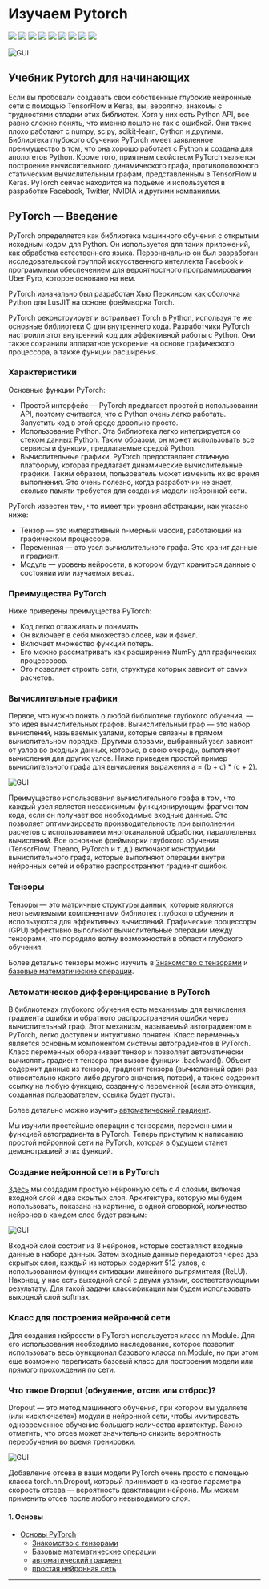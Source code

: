 # Изучаем Pytorch
<p>
  <img  src="https://img.shields.io/github/stars/BEPb/pytorch_tutorial" />
  <img src="https://img.shields.io/github/contributors/BEPb/pytorch_tutorial" />
  <img src="https://img.shields.io/github/last-commit/BEPb/pytorch_tutorial" />
  <img src="https://visitor-badge.laobi.icu/badge?page_id=BEPb.pytorch_tutorial" />
  <img src="https://img.shields.io/github/languages/count/BEPb/pytorch_tutorial" />
  <img src="https://img.shields.io/github/languages/top/BEPb/pytorch_tutorial" />

  <img src="https://img.shields.io/badge/license-MIT-blue.svg?color=f64152" />
  <img  src="https://img.shields.io/github/issues/BEPb/pytorch_tutorial" />
  <img  src="https://img.shields.io/github/issues-pr/BEPb/pytorch_tutorial" />
</p>


![GUI](../img/pytorch.png)


## Учебник Pytorch для начинающих
Если вы пробовали создавать свои собственные глубокие нейронные сети с помощью TensorFlow и Keras, вы, вероятно, 
знакомы с трудностями отладки этих библиотек. Хотя у них есть Python API, все равно сложно понять, что именно пошло 
не так с ошибкой. Они также плохо работают с numpy, scipy, scikit-learn, Cython и другими. Библиотека глубокого 
обучения PyTorch имеет заявленное преимущество в том, что она хорошо работает с Python и создана для апологетов 
Python. Кроме того, приятным свойством PyTorch является построение вычислительного динамического графа, 
противоположного статическим вычислительным графам, представленным в TensorFlow и Keras. PyTorch сейчас находится на 
подъеме и используется в разработке Facebook, Twitter, NVIDIA и другими компаниями.      

## PyTorch — Введение
PyTorch определяется как библиотека машинного обучения с открытым исходным кодом для Python. Он используется для 
таких приложений, как обработка естественного языка. Первоначально он был разработан исследовательской группой 
искусственного интеллекта Facebook и программным обеспечением для вероятностного программирования Uber Pyro, которое 
основано на нем.   

PyTorch изначально был разработан Хью Перкинсом как оболочка Python для LusJIT на основе фреймворка Torch.

PyTorch реконструирует и встраивает Torch в Python, используя те же основные библиотеки C для внутреннего кода. 
Разработчики PyTorch настроили этот внутренний код для эффективной работы с Python. Они также сохранили аппаратное 
ускорение на основе графического процессора, а также функции расширения.   


### Характеристики
Основные функции PyTorch:
- Простой интерфейс — PyTorch предлагает простой в использовании API, поэтому считается, что с Python очень легко 
работать. Запустить код в этой среде довольно просто.
- Использование Python. Эта библиотека легко интегрируется со стеком данных Python. Таким образом, он может 
   использовать все сервисы и функции, предлагаемые средой Python.
- Вычислительные графики. PyTorch предоставляет отличную платформу, которая предлагает динамические вычислительные 
 графики. Таким образом, пользователь может изменить их во время выполнения. Это очень полезно, когда разработчик 
  не знает, сколько памяти требуется для создания модели нейронной сети.

PyTorch известен тем, что имеет три уровня абстракции, как указано ниже:
- Тензор — это императивный n-мерный массив, работающий на графическом процессоре.
- Переменная — это узел вычислительного графа. Это хранит данные и градиент.
- Модуль — уровень нейросети, в котором будут храниться данные о состоянии или изучаемых весах.

### Преимущества PyTorch
Ниже приведены преимущества PyTorch:

- Код легко отлаживать и понимать.
- Он включает в себя множество слоев, как и факел.
- Включает множество функций потерь.
- Его можно рассматривать как расширение NumPy для графических процессоров.
- Это позволяет строить сети, структура которых зависит от самих расчетов.


### Вычислительные графики
Первое, что нужно понять о любой библиотеке глубокого обучения, — это идея вычислительных графов. Вычислительный 
граф — это набор вычислений, называемых узлами, которые связаны в прямом вычислительном порядке. Другими словами, 
выбранный узел зависит от узлов во входных данных, которые, в свою очередь, выполняют вычисления для других узлов. 
Ниже приведен простой пример вычислительного графа для вычисления выражения a = (b + c) * (c + 2). 

![GUI](../img/1.png)

Преимущество использования вычислительного графа в том, что каждый узел является независимым функционирующим 
фрагментом кода, если он получает все необходимые входные данные. Это позволяет оптимизировать производительность 
при выполнении расчетов с использованием многоканальной обработки, параллельных вычислений. Все основные фреймворки 
глубокого обучения (TensorFlow, Theano, PyTorch и т. д.) включают конструкции вычислительного графа, которые 
выполняют операции внутри нейронных сетей и обратно распространяют градиент ошибок. 

### Тензоры
Тензоры — это матричные структуры данных, которые являются неотъемлемыми компонентами библиотек глубокого обучения и 
используются для эффективных вычислений. Графические процессоры (GPU) эффективно выполняют вычислительные операции 
между тензорами, что породило волну возможностей в области глубокого обучения. 

Более детально тензоры можно изучить в [Знакомство с тензорами](https://github.com/BEPb/pytorch_tutorial/01_основы/01_tensor.py) и 
[базовые математические операции](https://github.com/BEPb/pytorch_tutorial/01_основы/02_BasicMath.py).


### Автоматическое дифференцирование в PyTorch
В библиотеках глубокого обучения есть механизмы для вычисления градиента ошибки и обратного распространения ошибки 
через вычислительный граф. Этот механизм, называемый автоградиентом в PyTorch, легко доступен и интуитивно понятен. 
Класс переменных является основным компонентом системы автоградиентов в PyTorch. Класс переменных оборачивает тензор 
и позволяет автоматически вычислять градиент тензора при вызове функции .backward(). Объект содержит данные из 
тензора, градиент тензора (вычисленный один раз относительно какого-либо другого значения, потери), а также содержит 
ссылку на любую функцию, созданную переменной (если это функция, созданная пользователем, ссылка будет пуста). 

Более детально можно изучить [автоматический градиент](https://github.com/BEPb/pytorch_tutorial/01_основы/03_gradient.py).

Мы изучили простейшие операции с тензорами, переменными и функцией автоградиента в PyTorch. Теперь приступим к 
написанию простой нейронной сети на PyTorch, которая в будущем станет демонстрацией этих функций.

### Создание нейронной сети в PyTorch
[Здесь](https://github.com/BEPb/pytorch_tutorial/01_основы/04_simple_neural_network.py) мы создадим простую нейронную сеть с 4 слоями, включая входной слой и два скрытых слоя. Архитектура, которую 
мы будем использовать, показана на картинке, с одной оговоркой, количество нейронов в каждом слое будет разным:

![GUI](../img/2.jpeg)

Входной слой состоит из 8 нейронов, которые составляют входные данные в наборе данных. Затем входные данные 
передаются через два скрытых слоя, каждый из которых содержит 512 узлов, с использованием функции активации 
линейного выпрямителя (ReLU). Наконец, у нас есть выходной слой с двумя узлами, соответствующими результату.  Для 
такой задачи классификации мы будем использовать выходной слой softmax.   

### Класс для построения нейронной сети
Для создания нейросети в PyTorch используется класс nn.Module. Для его использования необходимо наследование, 
которое позволит использовать весь функционал базового класса nn.Module, но при этом еще возможно переписать базовый 
класс для построения модели или прямого прохождения по сети. 

### Что такое Dropout (обнуление, отсев или отброс)?
Dropout — это метод машинного обучения, при котором вы удаляете (или «исключаете») модули в нейронной сети, чтобы 
имитировать одновременное обучение большого количества архитектур. Важно отметить, что отсев может значительно 
снизить вероятность переобучения во время тренировки.  

![GUI](../img/3.gif)

Добавление отсева в ваши модели PyTorch очень просто с помощью класса torch.nn.Dropout, который принимает в качестве 
параметра скорость отсева — вероятность деактивации нейрона. Мы можем применить отсев после любого невыводимого слоя.  

#### 1. Основы
* [Основы PyTorch](https://github.com/BEPb/pytorch_tutorial/01_основы/README.py)
    - [Знакомство с тензорами](https://github.com/BEPb/pytorch_tutorial/blob/master/01_%D0%BE%D1%81%D0%BD%D0%BE%D0%B2%D1%8B/01_tensor.py)
    - [Базовые математические операции](https://github.com/BEPb/pytorch_tutorial/blob/master/01_%D0%BE%D1%81%D0%BD%D0%BE%D0%B2%D1%8B/02_BasicMath.py)
    - [автоматический градиент](https://github.com/BEPb/pytorch_tutorial/blob/master/01_%D0%BE%D1%81%D0%BD%D0%BE%D0%B2%D1%8B/03_gradient.py)
    - [простая нейронная сеть](https://github.com/BEPb/pytorch_tutorial/blob/master/01_%D0%BE%D1%81%D0%BD%D0%BE%D0%B2%D1%8B/04_simple_neural_network.py)
  
____
